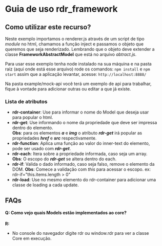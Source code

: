 # Guia de uso rdr_framework

## Como utilizar este recurso?
Neste exemplo importamos o renderer.js através de um script de tipo *module* no html, 
chamamos a função inject e passamos o objeto que queremos que seja renderizado.
Lembrando que o objeto deve extender a classe **FrameworkAbstractModel** que está no arquivo *abtract.js*.

Para usar esse exemplo tenha node instalado na sua máquina e na pasta raiz (aqui onde está esse arquivo) rode os comandos:
`npm install` e `npm start`
assim que a aplicação levantar, acesse:
`http://localhost:8888/`

Na pasta example/mock-api você terá um exemplo de api para trabalhar, 
fique à vontade para adicionar outras ou editar a que já existe.

### Lista de atributos
- **rdr-container**: Use para informar o nome do Model que deseja usar para popular o html.
- **rdr-get**: Use informando o nome da propriedade que deve ser impressa dentro do elemento.<br>
**Obs**: para os elementos ***a*** e ***img*** o atributo ***rdr-get*** irá popular as propriedades ***href*** e ***src*** respectivamente.
- **rdr-function**: Aplica uma função ao valor do inner-text do elemento, pode ser usado com ***rdr-get***.
- **rdr-each**: Itera sobre a propriedade informada, caso seja um array.<br>
**Obs**: O escopo do ***rdr-get*** se altera dentro do each.
- **rdr-if**: Valida o dado informado, caso seja falso, remove o elemento da DOM. 
**Obs**: Comece a validação com *this* para acessar o escopo. ex: rdr-if="this.items.length > 0"
- **rdr-load**: Use no mesmo elemento do rdr-container para adicionar uma classe de loading a cada update.

## FAQs

#### Q: Como vejo quais Models estão implementados ao core?
**R:**
- No console do navegador digite rdr ou window.rdr para ver a classe Core em execução.